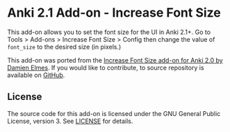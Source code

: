 # Anki 2.1 Add-on - Increase Font Size

This add-on allows you to set the font size for the UI in Anki 2.1+. Go to Tools &gt; Add-ons &gt; Increase Font Size &gt; Config then change the value of <code>font_size</code> to the desired size (in pixels.)

This add-on was ported from the <a href="https://ankiweb.net/shared/info/1333758373">Increase Font Size add-on for Anki 2.0 by Damien Elmes</a>. If you would like to contribute, to source repository is available on <a href="https://github.com/cjhoward/anki-increase-font-size">GitHub</a>.

## License

The source code for this add-on is licensed under the GNU General Public License, version 3. See [LICENSE](./LICENSE) for details.
